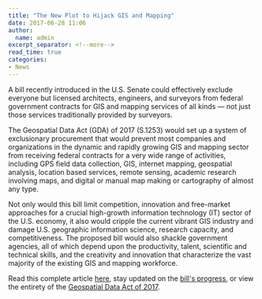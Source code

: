 ```yaml
---
title: "The New Plot to Hijack GIS and Mapping"
date: 2017-06-28 11:06
author:
  name: admin
excerpt_separator: <!--more-->
read_time: true
categories:
- News
---
```


A bill recently introduced in the U.S. Senate could effectively exclude everyone but licensed architects, engineers, and surveyors from federal government contracts for GIS and mapping services of all kinds — not just those services traditionally provided by surveyors.
<!--more-->

The Geospatial Data Act (GDA) of 2017 (S.1253) would set up a system of exclusionary procurement that would prevent most companies and organizations in the dynamic and rapidly growing GIS and mapping sector from receiving federal contracts for a very wide range of activities, including GPS field data collection, GIS, internet mapping, geospatial analysis, location based services, remote sensing, academic research involving maps, and digital or manual map making or cartography of almost any type.

Not only would this bill limit competition, innovation and free-market approaches for a crucial high-growth information technology (IT) sector of the U.S. economy, it also would cripple the current vibrant GIS industry and damage U.S. geographic information science, research capacity, and competitiveness. The proposed bill would also shackle government agencies, all of which depend upon the productivity, talent, scientific and technical skills, and the creativity and innovation that characterize the vast majority of the existing GIS and mapping workforce.

Read this complete article [here](https://aag.informz.net/informzdataservice/onlineversion/ind/bWFpbGluZ2luc3RhbmNlaWQ9NjcwMzEyMyZzdWJzY3JpYmVyaWQ9MTA5OTMzNzQ0NQ==), stay updated on the  [bill's progress](https://www.govtrack.us/congress/bills/115/s1253), or view the entirety of the [Geospatial Data Act of 2017](https://www.congress.gov/bill/115th-congress/senate-bill/1253/text).
